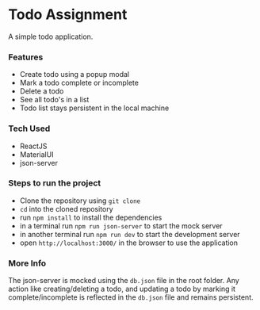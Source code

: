 # Todo Assignment

A simple todo application.

### Features

- Create todo using a popup modal
- Mark a todo complete or incomplete
- Delete a todo
- See all todo's in a list
- Todo list stays persistent in the local machine

### Tech Used

- ReactJS
- MaterialUI
- json-server

### Steps to run the project

- Clone the repository using `git clone`
- `cd` into the cloned repository
- run `npm install` to install the dependencies
- in a terminal run `npm run json-server` to start the mock server
- in another terminal run `npm run dev` to start the development server
- open `http://localhost:3000/` in the browser to use the application

### More Info

The json-server is mocked using the `db.json` file in the root folder. Any action like creating/deleting a todo, and updating a todo by marking it complete/incomplete is reflected in the `db.json` file and remains persistent.
